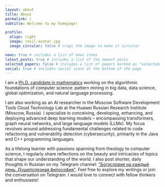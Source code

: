 ```yaml
---
layout: about
title: About
permalink: /
subtitle: Welcome to my homepage!

profile:
  align: right
  image: ravil-avatar.jpg
  image_circular: false # crops the image to make it circular

news: true # includes a list of news items
latest_posts: true # includes a list of the newest posts
selected_papers: false # includes a list of papers marked as "selected={true}"
social: true # includes social icons at the bottom of the page
---
```


I am a [Ph.D. candidate in mathematics](https://math.washington.edu/people/ravil-mussabayev) working on the algorithmic foundations of computer science: pattern mining in big data, data science, global optimization, and natural language processing.

I am also working as an AI researcher in the Moscow Software Development Tools Cloud Technology Lab at the Huawei Russian Research Institute (Moscow, Russia). I specialize in conceiving, developing, enhancing, and deploying advanced deep learning models – encompassing transformers, graph neural networks, and large language models (LLMs). My focus revolves around addressing fundamental challenges related to code refactoring and vulnerability detection (cybersecurity), primarily in the Java and C++ programming languages.

As a lifelong learner with passions spanning from theology to computer science, I regularly share reflections on the beauty and intricacies of topics that shape our understanding of the world. I also post shorter, daily thoughts in Russian on my Telegram channel: ["Богословие на каждый день. Душеполезная философия"](https://t.me/ravil_mussabayev). Feel free to explore my writings or join the conversation on Telegram. I would love to connect with fellow thinkers and enthusiasts!